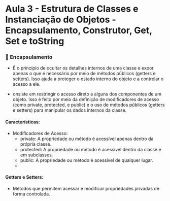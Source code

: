 # Aula 3 - Estrutura de Classes e Instanciação de Objetos - Encapsulamento, Construtor, Get, Set e toString

### 💊 Encapsulamento

- É o princípio de ocultar os detalhes internos de uma classe e expor apenas o que é necessário por meio de métodos públicos (getters e setters).
Isso ajuda a proteger o estado interno do objeto e a controlar o acesso a ele.

- onsiste em restringir o acesso direto a alguns dos componentes de um objeto. Isso é feito por meio da definição de modificadores de acesso (como private, protected, e public) e o uso de métodos públicos (getters e setters) para manipular os dados internos da classe.

#### Características:
- Modificadores de Acesso:
  - private: A propriedade ou método é acessível apenas dentro da própria classe.
  - protected: A propriedade ou método é acessível dentro da classe e em subclasses.
  - public: A propriedade ou método é acessível de qualquer lugar.
  - 
#### Getters e Setters:

- Métodos que permitem acessar e modificar propriedades privadas de forma controlada.
